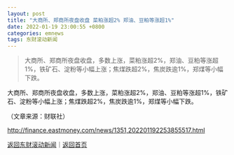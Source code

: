 ```yaml
---
layout: post
title: "大商所、郑商所夜盘收盘 菜粕涨超2% 郑油、豆粕等涨超1%"
date: 2022-01-19 23:00:55 +0800
categories: emnews
tags: 东财滚动新闻
---
```

> 大商所、郑商所夜盘收盘，多数上涨，菜粕涨超2%，郑油、豆粕等涨超1%，铁矿石、淀粉等小幅上涨；焦煤跌超2%，焦炭跌逾1%，郑煤等小幅下跌。

<p>大商所、郑商所夜盘收盘，多数上涨，菜粕涨超2%，郑油、豆粕等涨超1%，铁矿石、淀粉等小幅上涨；焦煤跌超2%，焦炭跌逾1%，郑煤等小幅下跌。</p><p class="em_media">（文章来源：财联社）</p>

<http://finance.eastmoney.com/news/1351,202201192253855517.html>

[返回东财滚动新闻](//finews.withounder.com/emnews/)｜[返回首页](//finews.withounder.com/)
